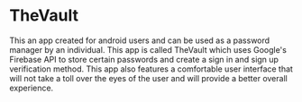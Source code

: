 # TheVault
This an app created for android users and can be used as a password manager by an individual. This app is called TheVault which uses Google's Firebase API to store certain passwords and create a sign in and sign up verification method. This app also features a comfortable user interface that will not take a toll over the eyes of the user and will provide a better overall experience. 
